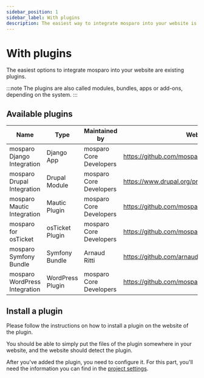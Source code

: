 ```yaml
---
sidebar_position: 1
sidebar_label: With plugins
description: The easiest way to integrate mosparo into your website is with an existing plugin.
---
```


# With plugins

The easiest options to integrate mosparo into your website are existing plugins.

:::note
The plugins are also called modules, bundles, apps or add-ons, depending on the system.
:::

## Available plugins

| Name                               | Type             | Maintained by           | Website                                            |
|------------------------------------|------------------|-------------------------|----------------------------------------------------|
| mosparo Django Integration         | Django App       | mosparo Core Developers | https://github.com/mosparo/django-integration      |
| mosparo Drupal Integration         | Drupal Module    | mosparo Core Developers | https://www.drupal.org/project/mosparo_integration |
| mosparo Mautic Integration         | Mautic Plugin    | mosparo Core Developers | https://github.com/mosparo/osticket-plugin         |
| mosparo for osTicket               | osTicket Plugin  | mosparo Core Developers | https://github.com/mosparo/osticket-plugin         |
| mosparo Symfony Bundle             | Symfony Bundle   | Arnaud Ritti            | https://github.com/arnaud-ritti/mosparo-bundle     |
| mosparo WordPress Integration      | WordPress Plugin | mosparo Core Developers | https://github.com/mosparo/wordpress-plugin        |

## Install a plugin

Please follow the instructions on how to install a plugin on the website of the plugin.

You should be able to simply put the files of the plugin somewhere in your website, and the website should detect the plugin.

After you've added the plugin, you need to configure it. For this part, you'll need the information you can find in the [project settings](../usage/settings).
